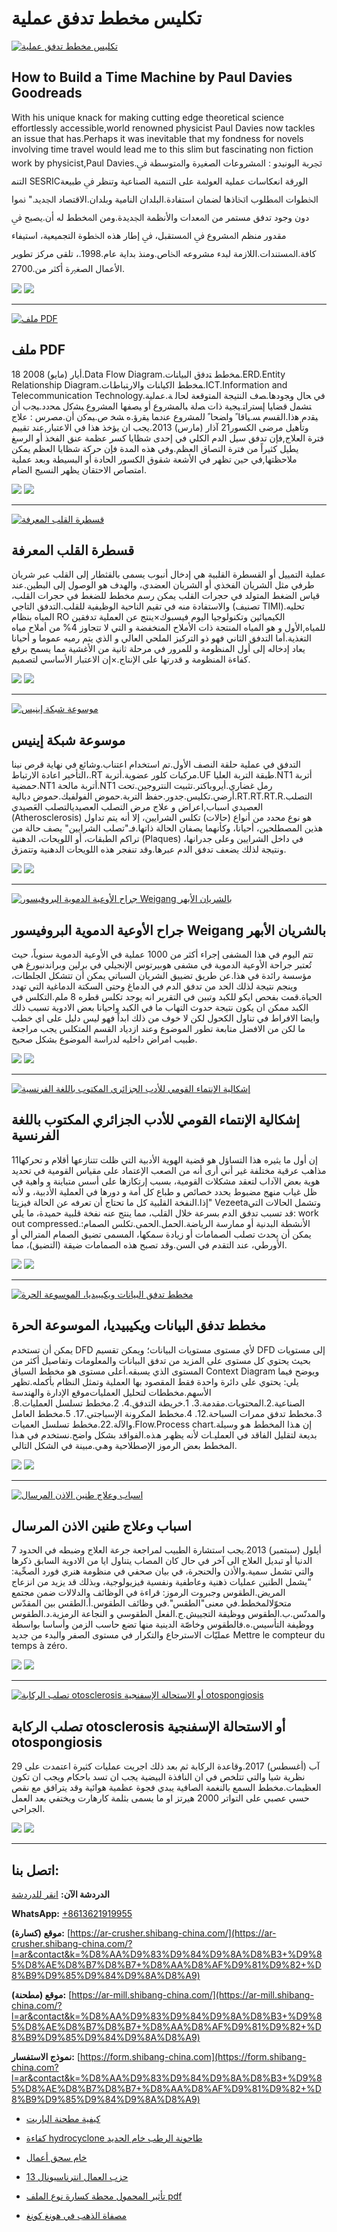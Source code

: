 # تكليس مخطط تدفق عملية

<a href="https://swt.shibang-china.com/?l=ar&img&k=%D8%AA%D9%83%D9%84%D9%8A%D8%B3+%D9%85%D8%AE%D8%B7%D8%B7+%D8%AA%D8%AF%D9%81%D9%82+%D8%B9%D9%85%D9%84%D9%8A%D8%A9" target="_blank">![تكليس مخطط تدفق عملية](http://static.shibang-china.com/all-800x300/538.jpg)</a>

## How to Build a Time Machine by Paul Davies Goodreads
With his unique knack for making cutting edge theoretical science effortlessly accessible,world renowned physicist Paul Davies now tackles an issue that has.Perhaps it was inevitable that my fondness for novels involving time travel would lead me to this slim but fascinating non fiction work by physicist,Paul Davies.ﲡﺮﺑﺔ ﺍﻟﻴﻮﻧﻴﺪﻭ : ﺍﳌﺸﺮﻭﻋﺎﺕ ﺍﻟﺼﻐﲑﺓ ﻭﺍﳌﺘﻮﺳﻄﺔ ﰲ ﺍﻟﺘﻨﻤ SESRICﺍﻟﻮﺭﻗﺔ ﺍﻧﻌﻜﺎﺳﺎﺕ ﻋﻤﻠﻴﺔ ﺍﻟﻌﻮﳌﺔ ﻋﻠﻰ ﺍﻟﺘﻨﻤﻴﺔ ﺍﻟﺼﻨﺎﻋﻴﺔ ﻭﺗﻨﻈﺮ ﰲ ﻃﺒﻴﻌﺔ ﺍﳋﻄﻮﺍﺕ ﺍﳌﻄﻠﻮﺏ ﺍﲣﺎﺫﻫﺎ ﻟﻀﻤﺎﻥ ﺍﺳﺘﻔﺎﺩﺓ.ﺍﻟﺒﻠﺪﺍﻥ ﺍﻟﻨﺎﻣﻴﺔ ﻭﺑﻠﺪﺍﻥ.ﺍﻻﻗﺘﺼﺎﺩ ﺍﳉﺪﻳﺪ.&quot; ﳕﻮﺍ ﺩﻭﻥ ﻭﺟﻮﺩ ﺗﺪﻓﻖ ﻣﺴﺘﻤﺮ ﻣﻦ ﺍﳌﻌﺪﺍﺕ ﻭﺍﻷﻧﻈﻤﺔ ﺍﳉﺪﻳﺪﺓ.ﻭﻣﻦ ﺍﳌﺨﻄﻂ ﻟﻪ ﺃﻥ.ﻳﺼﺒﺢ ﰲ ﻣﻘﺪﻭﺭ ﻣﻨﻈﻢ ﺍﳌﺸﺮﻭﻉ ﰲ ﺍﳌﺴﺘﻘﺒﻞ، ﰲ ﺇﻃﺎﺭ ﻫﺬﻩ ﺍﳋﻄﻮﺓ ﺍﻟﺘﺠﻤﻴﻌﻴﺔ، ﺍﺳﺘﻴﻔﺎﺀ ﻛﺎﻓﺔ.ﺍﳌﺴﺘﻨﺪﺍﺕ.ﺍﻟﻼﺯﻣﺔ ﻟﺒﺪﺀ ﻣﺸﺮﻭﻋﻪ ﺍﳋﺎﺹ.ﻭﻣﻨﺬ ﺑﺪﺍﻳﺔ ﻋﺎﻡ.1998.، ﺗﻠﻘﻰ ﻣﺮﻛﺰ ﺗﻄﻮﻳﺮ ﺍﻷﻋﻤﺎﻝ ﺍﻟﺼﻐﲑﺓ ﺃﻛﺜﺮ ﻣﻦ.2700.


<a href="https://whatsapp.shibangsoft.com/WhatsApp.php" target="_blank" title="WhatsApp">![](http://static.shibang-china.com/icon/whatsapp.png)</a> <a href="https://swt.shibang-china.com/?l=ar&icon&k=%D8%AA%D9%83%D9%84%D9%8A%D8%B3+%D9%85%D8%AE%D8%B7%D8%B7+%D8%AA%D8%AF%D9%81%D9%82+%D8%B9%D9%85%D9%84%D9%8A%D8%A9" target="_blank">![](http://static.shibang-china.com/icon/chat-ar.png)</a>

---

<a href="https://swt.shibang-china.com/?l=ar&img&k=%D8%AA%D9%83%D9%84%D9%8A%D8%B3+%D9%85%D8%AE%D8%B7%D8%B7+%D8%AA%D8%AF%D9%81%D9%82+%D8%B9%D9%85%D9%84%D9%8A%D8%A9" target="_blank">![ملف PDF](http://static.shibang-china.com/all-800x300/1144.jpg)</a>

## ملف PDF
18 أيار (مايو) 2008.Data Flow Diagram.ﻤﺨطط ﺘدﻓق اﻟﺒﻴﺎﻨﺎت.ERD.Entity Relationship Diagram.ﻤﺨطط اﻟﮐﻴﺎﻨﺎت واﻻرﺘﺒﺎطﺎت.ICT.Information and Telecommunication Technology.ﻓﻲ ﺤﺎل وﺠودﻫﺎ.ﺼف اﻟﻨﺘﻴﺠﺔ اﻟﻤﺘوﻗﻌﺔ ﻟﺤﺎﻟ ﺔ.ﻋﻤﻟﻴﺔ ﺘﺸﻤل ﻗﻀﺎﻴﺎ إﺴﺘراﺘ.ﻴﺠﻴﺔ ذات ﺼﻟﺔ ﺒﺎﻟﻤﺸروع أو ﻴﺼﻔﻬﺎ اﻟﻤﺸروع ﺒﺸﮐل ﻤﺤدد.ﻴﺠب أن ﻴﻘدم ﻫذا.اﻟﻘﺴم ﺴ.ﻴﺎﻗﺎﹰ واﻀﺤﺎﹰ ﻟﻟﻤﺸروع ﻋﻨدﻤﺎ ﻴﻘرؤ.ه ﺸﺨ ص.ﻴﻤﮐن أن.مصرس : علاج وتأهيل مرضى الكسور21 آذار (مارس) 2013.يجب ان يؤخذ هذا في الاعتبار,عند تقييم فترة العلاج,فإن تدفق سيل الدم الكلي في إحدى شظايا كسر عظمة عنق الفخذ أو الرسغ يطيل كثيراً من فترة التصاق العظم.وفي هذه المدة فإن حركة شظايا العظم يمكن ملاحظتها,في حين تظهر في الأشعة شقوق الكسور الحادة أو البسيطة وبعد عملية امتصاص الاحتقان يظهر النسيج الضام.


<a href="https://whatsapp.shibangsoft.com/WhatsApp.php" target="_blank" title="WhatsApp">![](http://static.shibang-china.com/icon/whatsapp.png)</a> <a href="https://swt.shibang-china.com/?l=ar&icon&k=%D8%AA%D9%83%D9%84%D9%8A%D8%B3+%D9%85%D8%AE%D8%B7%D8%B7+%D8%AA%D8%AF%D9%81%D9%82+%D8%B9%D9%85%D9%84%D9%8A%D8%A9" target="_blank">![](http://static.shibang-china.com/icon/chat-ar.png)</a>

---

<a href="https://swt.shibang-china.com/?l=ar&img&k=%D8%AA%D9%83%D9%84%D9%8A%D8%B3+%D9%85%D8%AE%D8%B7%D8%B7+%D8%AA%D8%AF%D9%81%D9%82+%D8%B9%D9%85%D9%84%D9%8A%D8%A9" target="_blank">![قسطرة القلب المعرفة](http://static.shibang-china.com/all-800x300/527.jpg)</a>

## قسطرة القلب المعرفة
عملية التمييل أو القسطرة القلبية هي إدخال أنبوب يسمى بالقثطار إلى القلب عبر شريان طرفي مثل الشريان الفخذي أو الشريان العضدي، والهدف هو الوصول إلى البطين.عند قياس الضغط المتولد في حجرات القلب يمكن رسم مخطط للضغط في حجرات القلب، والاستفادة منه في تقيم الناحية الوظيفية للقلب.التدفق التاجي (تصنيف TIMI).تحليه المياه بنظام RO الكيميائين وتكنولوجيا اليوم فيسبوك×ينتج عن العملية تدفقين للمياه,الأول و هو المياه المنتجة ذات الأملاح المنخفضة و التي لا تتجاوز 4% من أملاح مياه التغذية.أما التدفق الثاني فهو ذو التركيز الملحي العالي و الذي يتم رميه عموما و أحيانا يعاد إدخاله إلى أول المنظومة و للمرور في مرحلة ثانية من الأغشية مما يسمح برفع كفاءة المنظومة و قدرتها على الإنتاج.×إن الاعتبار الأساسي لتصميم.


<a href="https://whatsapp.shibangsoft.com/WhatsApp.php" target="_blank" title="WhatsApp">![](http://static.shibang-china.com/icon/whatsapp.png)</a> <a href="https://swt.shibang-china.com/?l=ar&icon&k=%D8%AA%D9%83%D9%84%D9%8A%D8%B3+%D9%85%D8%AE%D8%B7%D8%B7+%D8%AA%D8%AF%D9%81%D9%82+%D8%B9%D9%85%D9%84%D9%8A%D8%A9" target="_blank">![](http://static.shibang-china.com/icon/chat-ar.png)</a>

---

<a href="https://swt.shibang-china.com/?l=ar&img&k=%D8%AA%D9%83%D9%84%D9%8A%D8%B3+%D9%85%D8%AE%D8%B7%D8%B7+%D8%AA%D8%AF%D9%81%D9%82+%D8%B9%D9%85%D9%84%D9%8A%D8%A9" target="_blank">![موسوعة شبكة إينيس](http://static.shibang-china.com/all-800x300/484.jpg)</a>

## موسوعة شبكة إينيس
التدفق في عملية حلقة النصف الأول.تم استخدام اعتناب.وشائع في نهاية قرص نينا التأخير اعادة الارتباط،.RT مركبات كلور عضوية.أتربة.UF طبقة التربة العليا.NT1 أتربة حمضية.NT1 أتربة مالحة.NT1 رمل غضاري.أيروباكتر.تثبيت النتروجين.تحت أرضي.تكليس.جدور.حفظ التربة.حموض الفولفيك.حموض دبالية.RT.RT.RT.R.التصلب العصيدي اسباب,اعراض و علاج مرض التصلب العصيديالتصلب العَصيدي (Atherosclerosis) هو نوع محدد من أنواع (حالات) تكلس الشرايين، إلا أنه يتم تداول هذين المصطلحين، أحيانا، وكأنهما يصفان الحالة ذاتها.فـ&quot;تصلب الشرايين&quot; يصف حالة من تراكم الطبقات، أو اللويحات، الدهنية (Plaques) في داخل الشرايين وعلى جدرانها، ونتيجة لذلك يضعف تدفق الدم عبرها.وقد تنفجر هذه اللويحات الدهنية وتتمزق.


<a href="https://whatsapp.shibangsoft.com/WhatsApp.php" target="_blank" title="WhatsApp">![](http://static.shibang-china.com/icon/whatsapp.png)</a> <a href="https://swt.shibang-china.com/?l=ar&icon&k=%D8%AA%D9%83%D9%84%D9%8A%D8%B3+%D9%85%D8%AE%D8%B7%D8%B7+%D8%AA%D8%AF%D9%81%D9%82+%D8%B9%D9%85%D9%84%D9%8A%D8%A9" target="_blank">![](http://static.shibang-china.com/icon/chat-ar.png)</a>

---

<a href="https://swt.shibang-china.com/?l=ar&img&k=%D8%AA%D9%83%D9%84%D9%8A%D8%B3+%D9%85%D8%AE%D8%B7%D8%B7+%D8%AA%D8%AF%D9%81%D9%82+%D8%B9%D9%85%D9%84%D9%8A%D8%A9" target="_blank">![جراح الأوعية الدموية البروفيسور Weigang بالشريان الأبهر](http://static.shibang-china.com/all-800x300/1354.jpg)</a>

## جراح الأوعية الدموية البروفيسور Weigang بالشريان الأبهر
تتم اليوم في هذا المشفى إجراء أكثر من 1000 عملية في الأوعية الدموية سنوياً، حيث تُعتبر جراحة الأوعية الدموية في مشفى هوبيرتوس الإنجيلي في برلين وبراندنبورغ هي مؤسسة رائدة في هذا.عن طريق تضييق الشريان السباتي يمكن أن تتشكل الجلطات، وينجم نتيجة لذلك الحد من تدفق الدم في الدماغ وحتى السكتة الدماغية التي تهدد الحياة.قمت بفحص ايكو للكبد وتبين في التقرير انه يوجد تكلس قطره 8 ملم.التكلس في الكبد ممكن ان يكون نتيجة حدوث التهاب ما في الكبد واحيانا بعض الادوية تسبب ذلك وايضا الافراط في تناول الكحول لكن لا خوف من ذلك ابداً فهو ليس دليل على اي خطب ما لكن من الافضل متابعة تطور الموضوع وعند ازدياد القسم المتكلس يجب مراجعة طبيب امراض داخليه لدراسة الموضوع بشكل صحيح.


<a href="https://whatsapp.shibangsoft.com/WhatsApp.php" target="_blank" title="WhatsApp">![](http://static.shibang-china.com/icon/whatsapp.png)</a> <a href="https://swt.shibang-china.com/?l=ar&icon&k=%D8%AA%D9%83%D9%84%D9%8A%D8%B3+%D9%85%D8%AE%D8%B7%D8%B7+%D8%AA%D8%AF%D9%81%D9%82+%D8%B9%D9%85%D9%84%D9%8A%D8%A9" target="_blank">![](http://static.shibang-china.com/icon/chat-ar.png)</a>

---

<a href="https://swt.shibang-china.com/?l=ar&img&k=%D8%AA%D9%83%D9%84%D9%8A%D8%B3+%D9%85%D8%AE%D8%B7%D8%B7+%D8%AA%D8%AF%D9%81%D9%82+%D8%B9%D9%85%D9%84%D9%8A%D8%A9" target="_blank">![إشكالية الإنتماء القومي للأدب الجزائري المكتوب باللغة الفرنسية](http://static.shibang-china.com/all-800x300/1180.jpg)</a>

## إشكالية الإنتماء القومي للأدب الجزائري المكتوب باللغة الفرنسية
11إن أول ما يثيره هذا التساؤل هو قضية الهوية الأدبية التي ظلت تتنازعها أقلام و تحركها مذاهب عرقية مختلفة غير أني أرى أنه من الصعب الإعتماد على مقياس القومية في تحديد هوية بعض الآداب لتعقد مشكلات القومية، بسبب إرتكازها على أسس متباينة و واهية في ظل غياب منهج مضبوط يحدد خصائص و طباع كل أمة و دورها في العملية الأدبية، و لأنه &quot;إذا.النفخة القلبية كل ما تحتاج أن تعرفه عن الحالة فيزيتا Vezeetaوتشمل الحالات التي قد تسبب تدفق الدم بسرعة خلال القلب، مما ينتج عنه نفخة قلبية حميدة، ما يلي: work out compressed.الأنشطة البدنية أو ممارسة الرياضة.الحمل.الحمى.تكلس الصمام: يمكن أن يحدث تصلب الصمامات أو زيادة سمكها، المسمى تضيق الصمام المترالي أو الأورطي، عند التقدم في السن.وقد تصبح هذه الصمامات ضيقة (التضيق)، مما.


<a href="https://whatsapp.shibangsoft.com/WhatsApp.php" target="_blank" title="WhatsApp">![](http://static.shibang-china.com/icon/whatsapp.png)</a> <a href="https://swt.shibang-china.com/?l=ar&icon&k=%D8%AA%D9%83%D9%84%D9%8A%D8%B3+%D9%85%D8%AE%D8%B7%D8%B7+%D8%AA%D8%AF%D9%81%D9%82+%D8%B9%D9%85%D9%84%D9%8A%D8%A9" target="_blank">![](http://static.shibang-china.com/icon/chat-ar.png)</a>

---

<a href="https://swt.shibang-china.com/?l=ar&img&k=%D8%AA%D9%83%D9%84%D9%8A%D8%B3+%D9%85%D8%AE%D8%B7%D8%B7+%D8%AA%D8%AF%D9%81%D9%82+%D8%B9%D9%85%D9%84%D9%8A%D8%A9" target="_blank">![مخطط تدفق البيانات ويكيبيديا، الموسوعة الحرة](http://static.shibang-china.com/all-800x300/289.jpg)</a>

## مخطط تدفق البيانات ويكيبيديا، الموسوعة الحرة
يمكن أن تستخدم DFD لأي مستوى مستويات البيانات؛ ويمكن تقسيم DFD إلى مستويات بحيث يحتوي كل مستوى على المزيد من تدفق البيانات والمعلومات وتفاصيل أكثر من المستوى الذي يسبقه.أعلى مستوى هو مخطط السياق Context Diagram ويوضح فيما يلي: يحتوي على دائرة واحدة فقط المقصود بها العملية وتمثل النظام بأكمله.تظهر الأسهم.مخططات لتحليل العملياتﻣﻮﻗﻊ اﻹدارة واﻟﮭﻨﺪﺳﺔ اﻟﺼﻨﺎﻋﯿﺔ.2.اﻟﻤﺤﺘﻮﯾﺎت.ﻣﻘﺪﻣﺔ.3. 1.ﺧﺮﯾﻄﺔ اﻟﺘﺪﻓﻖ.4. 2.ﻣﺨﻄﻂ ﺗﺴﻠﺴﻞ اﻟﻌﻤﻠﯿﺎت.8. 3.ﻣﺨﻄﻂ ﺗﺪﻓﻖ ﻣﻤﺮات اﻟﺴﺒﺎﺣﺔ.12. 4.ﻣﺨﻄﻂ اﻟﻤﻜﺮوﻧﺔ اﻹﺳﺒﺎﺟﺘﻲ.17. 5.ﻣﺨﻄﻂ اﻟﻌﺎﻣﻞ واﻵﻟﺔ.22.ﻣﺨﻄﻂ ﺗﺴﻠﺴﻞ اﻟﻌﻤﯿﺎت.Flow.Process chart.إن ھﺬا اﻟﻤﺨﻄﻂ ھﻮ وﺳﯿﻠﺔ ﺑﺪﻳﻌﺔ ﻟﺘﻘﻠﯿﻞ اﻟﻔﺎﻗﺪ ﻓﻲ اﻟﻌﻤﻠﯿ.ﺎت ﻷﻧﻪ ﻳﻈﮫﺮ ھﺬه.اﻟﻔﻮاﻗﺪ ﺑﺸﻜﻞ واﺿﺢ.ﻧﺴﺘﺨﺪم ﻓﻲ ھﺬا اﻟﻤﺨﻄﻂ ﺑﻌﺾ اﻟﺮﻣﻮز اﻹﺻﻄﻼﺣﯿﺔ وھﻲ.ﻣﺒﯿﻨﺔ ﻓﻲ اﻟﺸﻜﻞ اﻟﺘﺎﻟﻲ.


<a href="https://whatsapp.shibangsoft.com/WhatsApp.php" target="_blank" title="WhatsApp">![](http://static.shibang-china.com/icon/whatsapp.png)</a> <a href="https://swt.shibang-china.com/?l=ar&icon&k=%D8%AA%D9%83%D9%84%D9%8A%D8%B3+%D9%85%D8%AE%D8%B7%D8%B7+%D8%AA%D8%AF%D9%81%D9%82+%D8%B9%D9%85%D9%84%D9%8A%D8%A9" target="_blank">![](http://static.shibang-china.com/icon/chat-ar.png)</a>

---

<a href="https://swt.shibang-china.com/?l=ar&img&k=%D8%AA%D9%83%D9%84%D9%8A%D8%B3+%D9%85%D8%AE%D8%B7%D8%B7+%D8%AA%D8%AF%D9%81%D9%82+%D8%B9%D9%85%D9%84%D9%8A%D8%A9" target="_blank">![اسباب وعلاج طنين الاذن المرسال](http://static.shibang-china.com/all-800x300/1453.jpg)</a>

## اسباب وعلاج طنين الاذن المرسال
7 أيلول (سبتمبر) 2013.يجب استشارة الطبيب لمراجعة جرعة العلاج وضبطه في الحدود الدنيا أو تبديل العلاج الى آخر في حال كان المصاب يتناول ايا من الادوية السابق ذكرها والتي تشمل سمية.والأذن والحنجرة، في بيان صحفي في منظومة هنري فورد الصحِّية: “يشمل الطنين عمليات ذهنية وعاطفية ونفسية فيزيولوجية، وبذلك قد يزيد من انزعاج المريض.الطقوس وجبروت الرموز: قراءة في الوظائف والدلالات ضمن مجتمع متحوّلالمخطط.في معنى&quot;الطقس&quot;.في وظائف الطقوس.أ.الطقس بين المقدّس والمدنّس.ب.الطقوس ووظيفة التجييش.ج.الفعل الطقوسي و النجاعة الرمزية.د.الطقوس ووظيفة التأسيس.ه.فالطقوس وخاصّة الدينية منها تضع حاسب الزمن وأساسا بواسطة عمليّات الاسترجاع والتكرار في مستوى الصفر والبدء من جديد Mettre le compteur du temps à zéro.


<a href="https://whatsapp.shibangsoft.com/WhatsApp.php" target="_blank" title="WhatsApp">![](http://static.shibang-china.com/icon/whatsapp.png)</a> <a href="https://swt.shibang-china.com/?l=ar&icon&k=%D8%AA%D9%83%D9%84%D9%8A%D8%B3+%D9%85%D8%AE%D8%B7%D8%B7+%D8%AA%D8%AF%D9%81%D9%82+%D8%B9%D9%85%D9%84%D9%8A%D8%A9" target="_blank">![](http://static.shibang-china.com/icon/chat-ar.png)</a>

---

<a href="https://swt.shibang-china.com/?l=ar&img&k=%D8%AA%D9%83%D9%84%D9%8A%D8%B3+%D9%85%D8%AE%D8%B7%D8%B7+%D8%AA%D8%AF%D9%81%D9%82+%D8%B9%D9%85%D9%84%D9%8A%D8%A9" target="_blank">![تصلب الركابة otosclerosis أو الاستحالة الإسفنجية otospongiosis](http://static.shibang-china.com/all-800x300/1308.jpg)</a>

## تصلب الركابة otosclerosis أو الاستحالة الإسفنجية otospongiosis
29 آب (أغسطس) 2017.وقاعدة الركابة ثم بعد ذلك اجريت عمليات كثيرة اعتمدت على نظرية شيا والتي تتلخص في ان النافذة البيضية يجب ان تسد باحكام ويجب ان تكون العظيمات.مخطط السمع بالنغمة الصافية يبدي فجوة عظمية هوائية وقد يترافق مع نقص حسي عصبي على التواتر 2000 هيرتز او ما يسمى بثلمة كارهارت ويختفي بعد العمل الجراحي.

<a href="https://whatsapp.shibangsoft.com/WhatsApp.php" target="_blank" title="WhatsApp">![](http://static.shibang-china.com/icon/whatsapp.png)</a> <a href="https://swt.shibang-china.com/?l=ar&icon&k=%D8%AA%D9%83%D9%84%D9%8A%D8%B3+%D9%85%D8%AE%D8%B7%D8%B7+%D8%AA%D8%AF%D9%81%D9%82+%D8%B9%D9%85%D9%84%D9%8A%D8%A9" target="_blank">![](http://static.shibang-china.com/icon/chat-ar.png)</a>

---
## اتصل بنا:

**الدردشة الآن:** [انقر للدردشة](https://swt.shibang-china.com?l=ar&contact&k=%D8%AA%D9%83%D9%84%D9%8A%D8%B3+%D9%85%D8%AE%D8%B7%D8%B7+%D8%AA%D8%AF%D9%81%D9%82+%D8%B9%D9%85%D9%84%D9%8A%D8%A9)

**WhatsApp:**  [+8613621919955](https://whatsapp.shibangsoft.com/WhatsApp.php)

**موقع (كسارة):** [https://ar-crusher.shibang-china.com/](https://ar-crusher.shibang-china.com/?l=ar&contact&k=%D8%AA%D9%83%D9%84%D9%8A%D8%B3+%D9%85%D8%AE%D8%B7%D8%B7+%D8%AA%D8%AF%D9%81%D9%82+%D8%B9%D9%85%D9%84%D9%8A%D8%A9)

**موقع (مطحنة):** [https://ar-mill.shibang-china.com/](https://ar-mill.shibang-china.com/?l=ar&contact&k=%D8%AA%D9%83%D9%84%D9%8A%D8%B3+%D9%85%D8%AE%D8%B7%D8%B7+%D8%AA%D8%AF%D9%81%D9%82+%D8%B9%D9%85%D9%84%D9%8A%D8%A9)

**نموذج الاستفسار:** [https://form.shibang-china.com](https://form.shibang-china.com?l=ar&contact&k=%D8%AA%D9%83%D9%84%D9%8A%D8%B3+%D9%85%D8%AE%D8%B7%D8%B7+%D8%AA%D8%AF%D9%81%D9%82+%D8%B9%D9%85%D9%84%D9%8A%D8%A9)

* [كيفية مطحنة الباريت](../27/%D9%83%D9%8A%D9%81%D9%8A%D8%A9%20%D9%85%D8%B7%D8%AD%D9%86%D8%A9%20%D8%A7%D9%84%D8%A8%D8%A7%D8%B1%D9%8A%D8%AA.md)

* [كفاءة hydrocyclone طاحونة الرطب خام الحديد](../28/%D9%83%D9%81%D8%A7%D8%A1%D8%A9%20hydrocyclone%20%D8%B7%D8%A7%D8%AD%D9%88%D9%86%D8%A9%20%D8%A7%D9%84%D8%B1%D8%B7%D8%A8%20%D8%AE%D8%A7%D9%85%20%D8%A7%D9%84%D8%AD%D8%AF%D9%8A%D8%AF.md)

* [خام سحق أعمال](../27/%D8%AE%D8%A7%D9%85%20%D8%B3%D8%AD%D9%82%20%D8%A3%D8%B9%D9%85%D8%A7%D9%84.md)

* [حزب العمال انترناسيونال 13](../26/%D8%AD%D8%B2%D8%A8%20%D8%A7%D9%84%D8%B9%D9%85%D8%A7%D9%84%20%D8%A7%D9%86%D8%AA%D8%B1%D9%86%D8%A7%D8%B3%D9%8A%D9%88%D9%86%D8%A7%D9%84%2013.md)

* [تأثير المحمول محطة كسارة نوع الملف pdf](../28/%D8%AA%D8%A3%D8%AB%D9%8A%D8%B1%20%D8%A7%D9%84%D9%85%D8%AD%D9%85%D9%88%D9%84%20%D9%85%D8%AD%D8%B7%D8%A9%20%D9%83%D8%B3%D8%A7%D8%B1%D8%A9%20%D9%86%D9%88%D8%B9%20%D8%A7%D9%84%D9%85%D9%84%D9%81%20pdf.md)

* [مصفاة الذهب في هونغ كونغ](../30/%D9%85%D8%B5%D9%81%D8%A7%D8%A9%20%D8%A7%D9%84%D8%B0%D9%87%D8%A8%20%D9%81%D9%8A%20%D9%87%D9%88%D9%86%D8%BA%20%D9%83%D9%88%D9%86%D8%BA.md)